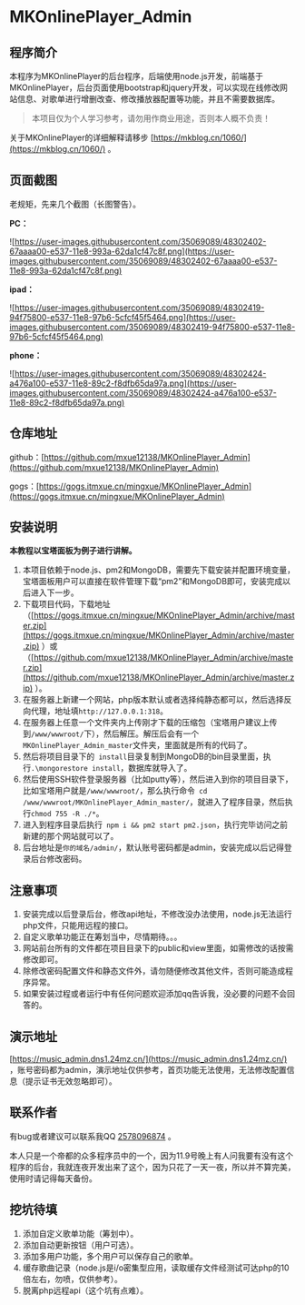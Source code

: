 # MKOnlinePlayer_Admin

## 程序简介

本程序为MKOnlinePlayer的后台程序，后端使用node.js开发，前端基于MKOnlinePlayer，后台页面使用bootstrap和jquery开发，可以实现在线修改网站信息、对歌单进行增删改查、修改播放器配置等功能，并且不需要数据库。
> 
> 本项目仅为个人学习参考，请勿用作商业用途，否则本人概不负责！
>

关于MKOnlinePlayer的详细解释请移步 [https://mkblog.cn/1060/](https://mkblog.cn/1060/) 。

## 页面截图

老规矩，先来几个截图（长图警告）。

**PC：**

![https://user-images.githubusercontent.com/35069089/48302402-67aaaa00-e537-11e8-993a-62da1cf47c8f.png](https://user-images.githubusercontent.com/35069089/48302402-67aaaa00-e537-11e8-993a-62da1cf47c8f.png)

**ipad：**

![https://user-images.githubusercontent.com/35069089/48302419-94f75800-e537-11e8-97b6-5cfcf45f5464.png](https://user-images.githubusercontent.com/35069089/48302419-94f75800-e537-11e8-97b6-5cfcf45f5464.png)

**phone：**

![https://user-images.githubusercontent.com/35069089/48302424-a476a100-e537-11e8-89c2-f8dfb65da97a.png](https://user-images.githubusercontent.com/35069089/48302424-a476a100-e537-11e8-89c2-f8dfb65da97a.png)

## 仓库地址

github：[https://github.com/mxue12138/MKOnlinePlayer_Admin](https://github.com/mxue12138/MKOnlinePlayer_Admin)

gogs：[https://gogs.itmxue.cn/mingxue/MKOnlinePlayer_Admin](https://gogs.itmxue.cn/mingxue/MKOnlinePlayer_Admin)

## 安装说明

**本教程以宝塔面板为例子进行讲解。**

1. 本项目依赖于node.js、pm2和MongoDB，需要先下载安装并配置环境变量，宝塔面板用户可以直接在软件管理下载“pm2”和MongoDB即可，安装完成以后进入下一步。
2. 下载项目代码，下载地址（[https://gogs.itmxue.cn/mingxue/MKOnlinePlayer_Admin/archive/master.zip](https://gogs.itmxue.cn/mingxue/MKOnlinePlayer_Admin/archive/master.zip) ）或（[https://github.com/mxue12138/MKOnlinePlayer_Admin/archive/master.zip](https://github.com/mxue12138/MKOnlinePlayer_Admin/archive/master.zip) ）。
3. 在服务器上新建一个网站，php版本默认或者选择纯静态都可以，然后选择反向代理，地址填``http://127.0.0.1:318``。
4. 在服务器上任意一个文件夹内上传刚才下载的压缩包（宝塔用户建议上传到``/www/wwwroot/``下），然后解压。解压后会有一个``MKOnlinePlayer_Admin_master``文件夹，里面就是所有的代码了。
5. 然后将项目目录下的`` install``目录复制到MongoDB的bin目录里面，执行``.\mongorestore install``，数据库就导入了。
6. 然后使用SSH软件登录服务器（比如putty等），然后进入到你的项目目录下，比如宝塔用户就是``/www/wwwroot/``，那么执行命令`` cd /www/wwwroot/MKOnlinePlayer_Admin_master/``，就进入了程序目录，然后执行``chmod 755 -R ./*``。
7. 进入到程序目录后执行`` npm i && pm2 start pm2.json``，执行完毕访问之前新建的那个网站就可以了。
8. 后台地址是``你的域名/admin/``，默认账号密码都是admin，安装完成以后记得登录后台修改密码。

## 注意事项

1. 安装完成以后登录后台，修改api地址，不修改没办法使用，node.js无法运行php文件，只能用远程的接口。
2. 自定义歌单功能正在筹划当中，尽情期待。。。
3. 网站前台所有的文件都在项目目录下的public和view里面，如需修改的话按需修改即可。
4. 除修改密码配置文件和静态文件外，请勿随便修改其他文件，否则可能造成程序异常。
5. 如果安装过程或者运行中有任何问题欢迎添加qq告诉我，没必要的问题不会回答的。

## 演示地址

[https://music_admin.dns1.24mz.cn/](https://music_admin.dns1.24mz.cn/) ，账号密码都为admin，演示地址仅供参考，首页功能无法使用，无法修改配置信息（提示证书无效忽略即可）。

## 联系作者

有bug或者建议可以联系我QQ [2578096874](https://wpa.qq.com/msgrd?v=3&uin=2578096874&site=qq&menu=yes) 。

本人只是一个帝都的众多程序员中的一个，因为11.9号晚上有人问我要有没有这个程序的后台，我就连夜开发出来了这个，因为只花了一天一夜，所以并不算完美，使用时请记得每天备份。

## 挖坑待填

1. 添加自定义歌单功能（筹划中）。
2. 添加自动更新按钮（用户可选）。
3. 添加多用户功能，多个用户可以保存自己的歌单。
4. 缓存歌曲记录（node.js是i/o密集型应用，读取缓存文件经测试可达php的10倍左右，勿喷，仅供参考）。
5. 脱离php远程api（这个坑有点难）。